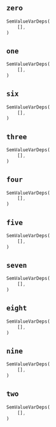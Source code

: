 ## `zero`

```rust
SemValueVarDeps(
    [],
)
```

## `one`

```rust
SemValueVarDeps(
    [],
)
```

## `six`

```rust
SemValueVarDeps(
    [],
)
```

## `three`

```rust
SemValueVarDeps(
    [],
)
```

## `four`

```rust
SemValueVarDeps(
    [],
)
```

## `five`

```rust
SemValueVarDeps(
    [],
)
```

## `seven`

```rust
SemValueVarDeps(
    [],
)
```

## `eight`

```rust
SemValueVarDeps(
    [],
)
```

## `nine`

```rust
SemValueVarDeps(
    [],
)
```

## `two`

```rust
SemValueVarDeps(
    [],
)
```
